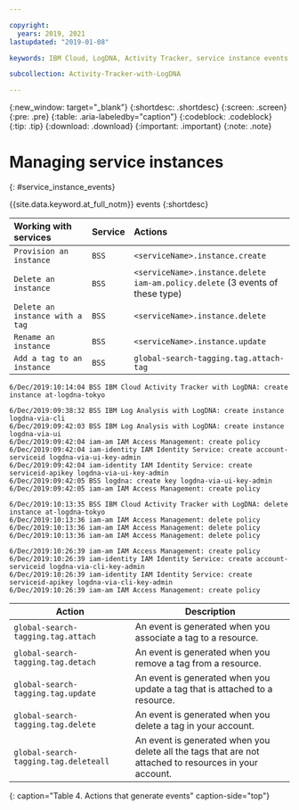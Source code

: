 ```yaml
---

copyright:
  years: 2019, 2021
lastupdated: "2019-01-08"

keywords: IBM Cloud, LogDNA, Activity Tracker, service instance events

subcollection: Activity-Tracker-with-LogDNA

---
```


{:new_window: target="_blank"}
{:shortdesc: .shortdesc}
{:screen: .screen}
{:pre: .pre}
{:table: .aria-labeledby="caption"}
{:codeblock: .codeblock}
{:tip: .tip}
{:download: .download}
{:important: .important}
{:note: .note}

# Managing service instances
{: #service_instance_events}

{{site.data.keyword.at_full_notm}} events 
{:shortdesc}



| Working with services                   | Service     | Actions                                        |
|:----------------------------------------|:------------|:-----------------------------------------------|
| `Provision an instance`                 | `BSS`       | `<serviceName>.instance.create` |
| `Delete an instance`                    | `BSS`       | `<serviceName>.instance.delete` </br>`iam-am.policy.delete` (3 events of these type) |
| `Delete an instance with a tag`         | `BSS`       | `<serviceName>.instance.delete` | 
| `Rename an instance`                    | `BSS`       | `<serviceName>.instance.update` |
| `Add a tag to an instance`              | `BSS`       | `global-search-tagging.tag.attach-tag` | 





```
6/Dec/2019:10:14:04 BSS IBM Cloud Activity Tracker with LogDNA: create instance at-logdna-tokyo 
```


```
6/Dec/2019:09:38:32 BSS IBM Log Analysis with LogDNA: create instance logdna-via-cli
6/Dec/2019:09:42:03 BSS IBM Log Analysis with LogDNA: create instance logdna-via-ui
6/Dec/2019:09:42:04 iam-am IAM Access Management: create policy 
6/Dec/2019:09:42:04 iam-identity IAM Identity Service: create account-serviceid logdna-via-ui-key-admin
6/Dec/2019:09:42:04 iam-identity IAM Identity Service: create serviceid-apikey logdna-via-ui-key-admin
6/Dec/2019:09:42:05 BSS logdna: create key logdna-via-ui-key-admin
6/Dec/2019:09:42:05 iam-am IAM Access Management: create policy 
```


```
6/Dec/2019:10:13:35 BSS IBM Cloud Activity Tracker with LogDNA: delete instance at-logdna-tokyo
6/Dec/2019:10:13:36 iam-am IAM Access Management: delete policy 
6/Dec/2019:10:13:36 iam-am IAM Access Management: delete policy 
6/Dec/2019:10:13:36 iam-am IAM Access Management: delete policy 
```

```
6/Dec/2019:10:26:39 iam-am IAM Access Management: create policy 
6/Dec/2019:10:26:39 iam-identity IAM Identity Service: create account-serviceid logdna-via-cli-key-admin
6/Dec/2019:10:26:39 iam-identity IAM Identity Service: create serviceid-apikey logdna-via-cli-key-admin
6/Dec/2019:10:26:39 iam-am IAM Access Management: create policy 
```





| Action                                          | Description |
|-------------------------------------------------|-------------|
| `global-search-tagging.tag.attach`              | An event is generated when you associate a tag to a resource. |
| `global-search-tagging.tag.detach`              | An event is generated when you remove a tag from a resource.  |
| `global-search-tagging.tag.update`              | An event is generated when you update a tag that is attached to a resource.  |
| `global-search-tagging.tag.delete`              | An event is generated when you delete a tag in your account.  |
| `global-search-tagging.tag.deleteall`           | An event is generated when you delete all the tags that are not attached to resources in your account.  |
{: caption="Table 4. Actions that generate events" caption-side="top"} 




